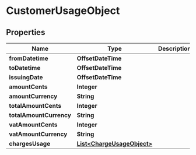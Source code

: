 

# CustomerUsageObject


## Properties

| Name | Type | Description | Notes |
|------------ | ------------- | ------------- | -------------|
|**fromDatetime** | **OffsetDateTime** |  |  |
|**toDatetime** | **OffsetDateTime** |  |  |
|**issuingDate** | **OffsetDateTime** |  |  |
|**amountCents** | **Integer** |  |  |
|**amountCurrency** | **String** |  |  |
|**totalAmountCents** | **Integer** |  |  |
|**totalAmountCurrency** | **String** |  |  |
|**vatAmountCents** | **Integer** |  |  |
|**vatAmountCurrency** | **String** |  |  |
|**chargesUsage** | [**List&lt;ChargeUsageObject&gt;**](ChargeUsageObject.md) |  |  |



